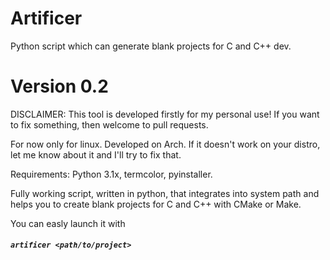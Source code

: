 # Artificer
Python script which can generate blank projects for C and C++ dev.

# Version 0.2
DISCLAIMER: This tool is developed firstly for my personal use!
If you want to fix something, then welcome to pull requests.

For now only for linux. Developed on Arch. If it doesn't work on your
distro, let me know about it and I'll try to fix that.

Requirements: Python 3.1x, termcolor, pyinstaller.

Fully working script, written in python, 
that integrates into system path and helps 
you to create blank projects for C and C++ with CMake or Make.

You can easly launch it with 
##### ``artificer <path/to/project>``
